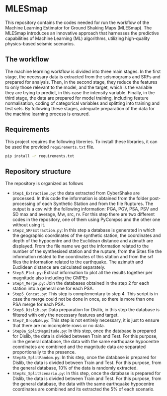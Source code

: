 # MLESmap 
This repository contains the codes needed for run the workflow of the Machine Learning Estimator for Ground Shaking Maps (MLESmap).
The MLESmap introduces an innovative approach that harnesses the predictive capabilities of Machine Learning (ML) algorithms, utilizing high-quality physics-based seismic scenarios.

## The workflow
The machine learning workflow is divided into three main stages. In the first stage, the necessary data is extracted from the seismograms and SRFs and prepared for analysis. Then, in the second stage, they reduce the features to only those relevant to the model, and the target, which is the variable they are trying to predict, in this case the intensity variable. Finally, in the third stage, the data are prepared for model training, including feature normalisation, coding of categorical variables and splitting into training and test sets. By following these stages, adequate preparation of the data for the machine learning process is ensured.

## Requirements
This project requires the following libreries. To install these libraries, it can be used the provided `requirements.txt` file.

```bash
pip install -r requirements.txt
```

## Repository structure
The repository is organized as follows
- `Step1_Extraction.py`: the data extracted from CyberShake are processed. In this code the information is obtained from the folder post-processing of each Synthetic Station and from the file Ruptures. The output is a csv with the following information:  PGA, PGV, PSA, PSV and SD max and average, Mw, src, rv. For this step there are two different codes in the repository, one of them using PyCompss and the other one without using it.
- `Step2_SRFExtraction.py`: In this step a database is generated in which the geographic coordinates of the synthetic station, the coordinates and depth of the hypocentre and the Euclidean distance and azimuth are displayed. From the file name we get the information related to the number of the synthesised station and the rupture, from the Sites file the information related to the coordinates of this station and from the srf files the information related to the earthquake. The azimuth and Euclidean distance are calculated separately.
- `Step3_Plot.py`: Extract information to plot all the results together per magnitude also including the GMPEs
- `Step4_Merge.py`: Join the databases obtained in the step 2 for each station into a general one for each PSA.
- `Step5_Concat.py`: This step is complementary to step 4. This script is in case the merge could not be done in once, so there is more than one PSA merge for each PSA. 
- `Step6_Dislib.py`: Data preparation for Dislib, in this step the database is filtered with only the necessary features and target. 
- `Step7_DropNaN.py`: This step is not entirely necessary, it is just to ensure that there are no incomplete rows or no data.
- `Step8a_SplitMagnitude.py`: In this step, once the database is prepared for Dislib, the data is divided between Train and Test.
For this purpose, in the general database, the data with the same earthquake hypocentre coordinates are combined and the magnitude data are separated proportionally to the presence. 
- `Step8b_SplitRandom.py`: In this step, once the database is prepared for Dislib, the data is divided between Train and Test. For this purpose, from the general database, 10% of the data is randomly extracted.
- `Step8c_SplitScenario.py`: In this step, once the database is prepared for Dislib, the data is divided between Train and Test. For this purpose, from the general database, the data with the same earthquake hypocentre coordinates are combined and its extracted the 5% of each scenario.
